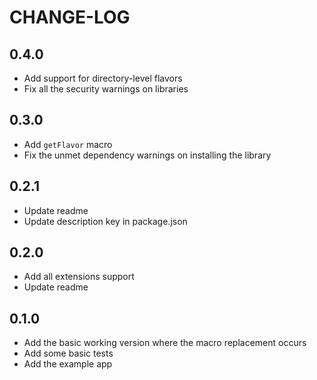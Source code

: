 # CHANGE-LOG

## 0.4.0
- Add support for directory-level flavors
- Fix all the security warnings on libraries

## 0.3.0
- Add `getFlavor` macro
- Fix the unmet dependency warnings on installing the library

## 0.2.1
- Update readme
- Update description key in package.json

## 0.2.0
- Add all extensions support
- Update readme

## 0.1.0
- Add the basic working version where the macro replacement occurs
- Add some basic tests
- Add the example app

